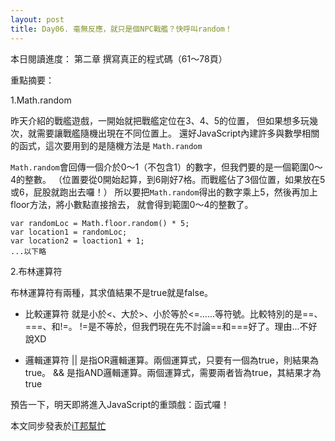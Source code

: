 ```yaml
---
layout: post
title: Day06. 毫無反應，就只是個NPC戰艦？快呼叫random！
---
```

本日閱讀進度：
第二章 撰寫真正的程式碼（61～78頁）

重點摘要：

1.Math.random

昨天介紹的戰艦遊戲，一開始就把戰艦定位在3、4、5的位置，
但如果想多玩幾次，就需要讓戰艦隨機出現在不同位置上。
還好JavaScript內建許多與數學相關的函式，這次要用到的是隨機方法是
`Math.random`

`Math.random`會回傳一個介於0～1（不包含1）的數字，但我們要的是一個範圍0～4的整數。
（位置要從0開始起算，到6剛好7格。而戰艦佔了3個位置，如果放在5或6，屁股就跑出去囉！）
所以要把`Math.random`得出的數字乘上5，然後再加上floor方法，將小數點直接捨去，
就會得到範圍0～4的整數了。

```
var randomLoc = Math.floor.random() * 5;
var location1 = randomLoc;
var location2 = loaction1 + 1;
...以下略
```

2.布林運算符

布林運算符有兩種，其求值結果不是true就是false。
  - 比較運算符
    就是小於<、大於>、小於等於<=......等符號。比較特別的是==、===、和!=。
    !=是不等於，但我們現在先不討論==和===好了。理由...不好說XD 
   
  - 邏輯運算符
    ||  是指OR邏輯運算。兩個運算式，只要有一個為true，則結果為true。
    &&  是指AND邏輯運算。兩個運算式，需要兩者皆為true，其結果才為true
    
預告一下，明天即將進入JavaScript的重頭戲：函式囉！

本文同步發表於[iT邦幫忙](https://ithelp.ithome.com.tw/articles/10218723)